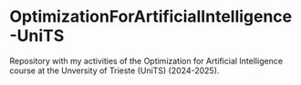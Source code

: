 # OptimizationForArtificialIntelligence-UniTS
Repository with my activities of the Optimization for Artificial Intelligence course at the Unversity of Trieste (UniTS) (2024-2025).
